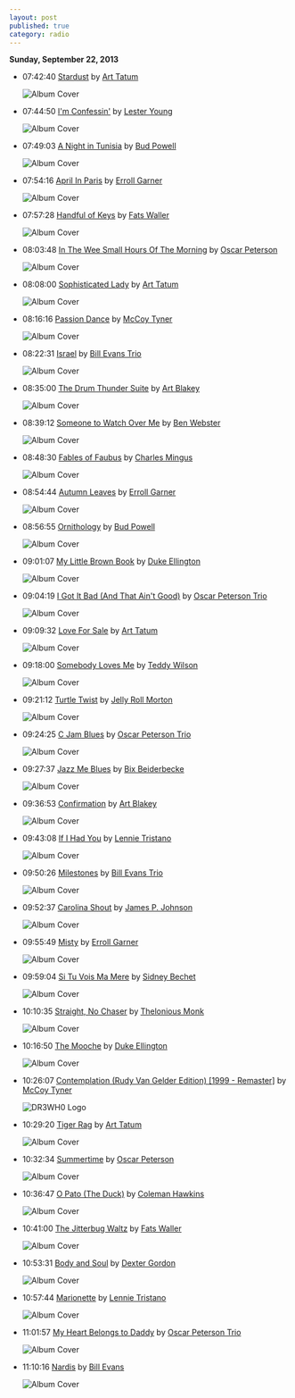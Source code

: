 ```yaml
---
layout: post
published: true
category: radio
---
```


**Sunday, September 22, 2013**

*   07:42:40  [Stardust](http://goo.gl/keI8Ae) by [Art Tatum](http://www.last.fm/music/Art+Tatum)

    ![Album Cover](http://userserve-ak.last.fm/serve/174s/91053565.jpg "Standards")

*   07:44:50  [I'm Confessin'](http://goo.gl/mW4G50) by [Lester Young](http://www.last.fm/music/Lester+Young)

    ![Album Cover](http://userserve-ak.last.fm/serve/174s/67109570.jpg "The Complete Lester Young Studio Sessions On Verve")

*   07:49:03  [A Night in Tunisia](http://goo.gl/Q97kws) by [Bud Powell](http://www.last.fm/music/Bud+Powell)

    ![Album Cover](http://images.amazon.com/images/P/B00005UOKL.01._SCMZZZZZZZ_.jpg "Celia")

*   07:54:16  [April In Paris](http://goo.gl/MYLN6c) by [Erroll Garner](http://www.last.fm/music/Erroll+Garner)

    ![Album Cover](http://userserve-ak.last.fm/serve/174s/89741705.png "Concert By The Sea")

*   07:57:28  [Handful of Keys](http://goo.gl/0i2eot) by [Fats Waller](http://www.last.fm/music/Fats+Waller)

    ![Album Cover](http://userserve-ak.last.fm/serve/174s/39756347.jpg "The Complete Recorded Works, Vol. 2: A Handful Of Keys, CD A")

*   08:03:48  [In The Wee Small Hours Of The Morning](http://goo.gl/AWrFdD) by [Oscar Peterson](http://www.last.fm/music/Oscar+Peterson)

    ![Album Cover](http://userserve-ak.last.fm/serve/174s/53282741.jpg "Jazz 'Round Midnight")

*   08:08:00  [Sophisticated Lady](http://goo.gl/dAxA9J) by [Art Tatum](http://www.last.fm/music/Art+Tatum)

    ![Album Cover](http://userserve-ak.last.fm/serve/174s/89742453.png "Piano Starts Here")

*   08:16:16  [Passion Dance](http://goo.gl/0XznEv) by [McCoy Tyner](http://www.last.fm/music/McCoy+Tyner)

    ![Album Cover](http://images.amazon.com/images/P/B000005H2T.01._SCMZZZZZZZ_.jpg "The Best of McCoy Tyner")

*   08:22:31  [Israel](http://goo.gl/X8kxMc) by [Bill Evans Trio](http://www.last.fm/music/Bill+Evans+Trio)

    ![Album Cover](http://userserve-ak.last.fm/serve/174s/68879968.png "Explorations")

*   08:35:00  [The Drum Thunder Suite](http://goo.gl/3fWjHg) by [Art Blakey](http://www.last.fm/music/Art+Blakey)

    ![Album Cover](http://userserve-ak.last.fm/serve/174s/32673317.jpg "Messengers of Jazz")

*   08:39:12  [Someone to Watch Over Me](http://goo.gl/UXncqH) by [Ben Webster](http://www.last.fm/music/Ben+Webster)

    ![Album Cover](http://userserve-ak.last.fm/serve/174s/8694861.jpg "See You At The Fair")

*   08:48:30  [Fables of Faubus](http://goo.gl/gQCAs2) by [Charles Mingus](http://www.last.fm/music/Charles+Mingus)

    ![Album Cover](http://userserve-ak.last.fm/serve/174s/40717873.png "Mingus Ah Um")

*   08:54:44  [Autumn Leaves](http://goo.gl/3NqyWP) by [Erroll Garner](http://www.last.fm/music/Erroll+Garner)

    ![Album Cover](http://userserve-ak.last.fm/serve/174s/89741705.png "Concert By The Sea")

*   08:56:55  [Ornithology](http://goo.gl/wKuRZA) by [Bud Powell](http://www.last.fm/music/Bud+Powell)

    ![Album Cover](http://userserve-ak.last.fm/serve/174s/16033377.gif "Un Poco Loco")

*   09:01:07  [My Little Brown Book](http://goo.gl/8qyt98) by [Duke Ellington](http://www.last.fm/music/Duke+Ellington)

    ![Album Cover](http://images.amazon.com/images/P/B00004LMT0.01._SCMZZZZZZZ_.jpg "Duke the Complete Works 1924-1947")

*   09:04:19  [I Got It Bad (And That Ain't Good)](http://goo.gl/7Y93Mz) by [Oscar Peterson Trio](http://www.last.fm/music/Oscar+Peterson+Trio)

    ![Album Cover](http://userserve-ak.last.fm/serve/174s/86680915.jpg "Night Train")

*   09:09:32  [Love For Sale](http://goo.gl/79GKSk) by [Art Tatum](http://www.last.fm/music/Art+Tatum)

    ![Album Cover](http://userserve-ak.last.fm/serve/174s/90893815.jpg "The Complete Pablo Solo Masterpieces")

*   09:18:00  [Somebody Loves Me](http://goo.gl/8SBtyo) by [Teddy Wilson](http://www.last.fm/music/Teddy+Wilson)

    ![Album Cover](http://userserve-ak.last.fm/serve/174s/70798686.jpg "Teddy Wilson")

*   09:21:12  [Turtle Twist](http://goo.gl/k6aUgG) by [Jelly Roll Morton](http://www.last.fm/music/Jelly+Roll+Morton)

    ![Album Cover](http://userserve-ak.last.fm/serve/174s/47501921.jpg "As Artist")

*   09:24:25  [C Jam Blues](http://goo.gl/Wh3ETD) by [Oscar Peterson Trio](http://www.last.fm/music/Oscar+Peterson+Trio)

    ![Album Cover](http://userserve-ak.last.fm/serve/174s/86680915.jpg "Night Train")

*   09:27:37  [Jazz Me Blues](http://goo.gl/Utj2AX) by [Bix Beiderbecke](http://www.last.fm/music/Bix+Beiderbecke)

    ![Album Cover](http://userserve-ak.last.fm/serve/174s/49933773.jpg "Bixology")

*   09:36:53  [Confirmation](http://goo.gl/6igcx0) by [Art Blakey](http://www.last.fm/music/Art+Blakey)

    ![Album Cover](http://images.amazon.com/images/P/B000050I3M.01._SCMZZZZZZZ_.jpg "Ken Burns Jazz")

*   09:43:08  [If I Had You](http://goo.gl/SzF2zx) by [Lennie Tristano](http://www.last.fm/music/Lennie+Tristano)

    ![Album Cover](http://images.amazon.com/images/P/B00000337V.01.MZZZZZZZ.jpg "Lennie Tristano/The New Tristano")

*   09:50:26  [Milestones](http://goo.gl/WNAST1) by [Bill Evans Trio](http://www.last.fm/music/Bill+Evans+Trio)

    ![Album Cover](http://userserve-ak.last.fm/serve/174s/68886706.png "At The Village Vanguard")

*   09:52:37  [Carolina Shout](http://goo.gl/ztrtmm) by [James P. Johnson](http://www.last.fm/music/James+P.+Johnson)

    ![Album Cover](http://userserve-ak.last.fm/serve/174s/8730839.jpg "Snowy Morning Blues")

*   09:55:49  [Misty](http://goo.gl/I0A2li) by [Erroll Garner](http://www.last.fm/music/Erroll+Garner)

    ![Album Cover](http://ec1.images-amazon.com/images/P/B00008RV04.02._SCMZZZZZZZ_.jpg "Finest Hour")

*   09:59:04  [Si Tu Vois Ma Mere](http://goo.gl/Sij9FO) by [Sidney Bechet](http://www.last.fm/music/Sidney+Bechet)

    ![Album Cover](http://userserve-ak.last.fm/serve/174s/63691733.jpg "Summertime")

*   10:10:35  [Straight, No Chaser](http://goo.gl/2eaAJZ) by [Thelonious Monk](http://www.last.fm/music/Thelonious+Monk)

    ![Album Cover](http://userserve-ak.last.fm/serve/174s/36730617.jpg "Brilliant Corners")

*   10:16:50  [The Mooche](http://goo.gl/xITpRg) by [Duke Ellington](http://www.last.fm/music/Duke+Ellington)

    ![Album Cover](http://userserve-ak.last.fm/serve/174s/59243223.jpg "The Okeh Ellington")

*   10:26:07  [Contemplation (Rudy Van Gelder Edition) [1999 - Remaster]](http://goo.gl/3PE6o3) by [McCoy Tyner](http://www.last.fm/music/McCoy+Tyner)

    ![DR3WH0 Logo](https://dl.dropboxusercontent.com/u/8239797/DR3WH0.png "DR3WH0 RadioBlog")

*   10:29:20  [Tiger Rag](http://goo.gl/y0j9Su) by [Art Tatum](http://www.last.fm/music/Art+Tatum)

    ![Album Cover](http://userserve-ak.last.fm/serve/174s/4843407.jpg "Art Tatum Solos (1940)")

*   10:32:34  [Summertime](http://goo.gl/9szKwb) by [Oscar Peterson](http://www.last.fm/music/Oscar+Peterson)

    ![Album Cover](http://userserve-ak.last.fm/serve/174s/91697211.jpg "Porgy And Bess")

*   10:36:47  [O Pato (The Duck)](http://goo.gl/PEMVnt) by [Coleman Hawkins](http://www.last.fm/music/Coleman+Hawkins)

    ![Album Cover](http://userserve-ak.last.fm/serve/174s/55950667.jpg "Desafinado")

*   10:41:00  [The Jitterbug Waltz](http://goo.gl/OCptWF) by [Fats Waller](http://www.last.fm/music/Fats+Waller)

    ![Album Cover](http://userserve-ak.last.fm/serve/174s/83151445.jpg "Ain't Misbehavin' [Past Perfect]")

*   10:53:31  [Body and Soul](http://goo.gl/g1WKZY) by [Dexter Gordon](http://www.last.fm/music/Dexter+Gordon)

    ![Album Cover](http://images.amazon.com/images/P/B00062138A.01._SCMZZZZZZZ_.jpg "1965-1973 Comp Prestige Recor")

*   10:57:44  [Marionette](http://goo.gl/Mh4Ot7) by [Lennie Tristano](http://www.last.fm/music/Lennie+Tristano)

    ![Album Cover](http://userserve-ak.last.fm/serve/174s/57559387.jpg "The Very Best Of")

*   11:01:57  [My Heart Belongs to Daddy](http://goo.gl/V3U83O) by [Oscar Peterson Trio](http://www.last.fm/music/Oscar+Peterson+Trio)

    ![Album Cover](http://userserve-ak.last.fm/serve/174s/85800375.jpg "C-Jam Blues")

*   11:10:16  [Nardis](http://goo.gl/6vLXJQ) by [Bill Evans](http://www.last.fm/music/Bill+Evans)

    ![Album Cover](http://images.amazon.com/images/P/B000003DGW.01._SCMZZZZZZZ_.jpg "Autumn Leaves")

